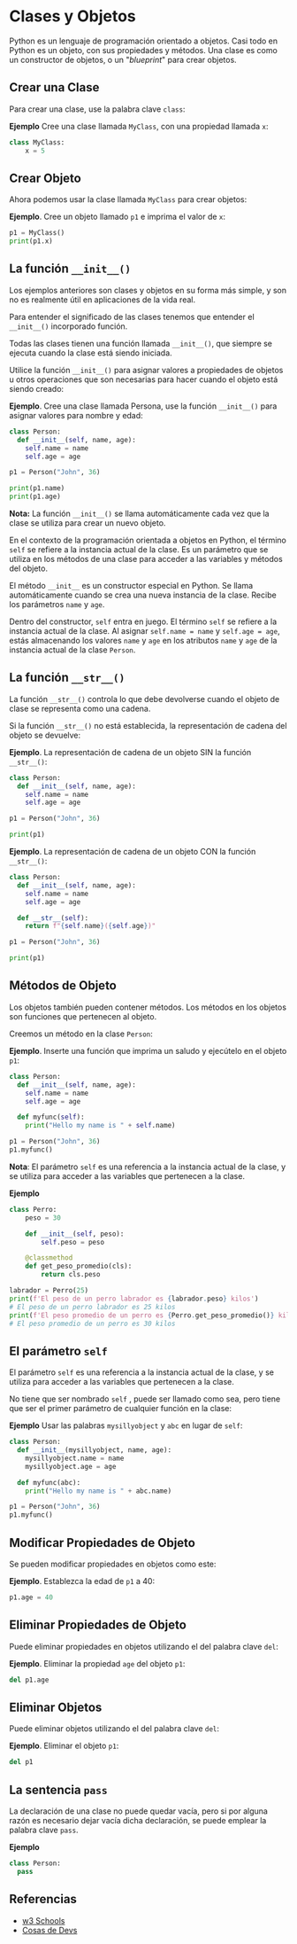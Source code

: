 # Clases y Objetos

Python es un lenguaje de programación orientado a objetos.
Casi todo en Python es un objeto, con sus propiedades y métodos.
Una clase es como un constructor de objetos, o un "_blueprint_" para crear objetos.

## Crear una Clase
Para crear una clase, use la palabra clave `class`:

**Ejemplo** Cree una clase llamada `MyClass`, con una propiedad llamada `x`:

```python
class MyClass:
    x = 5
```

## Crear Objeto
Ahora podemos usar la clase llamada `MyClass` para crear objetos:

**Ejemplo**. Cree un objeto llamado `p1` e imprima el valor de `x`:

```python
p1 = MyClass()
print(p1.x)
```

## La función `__init__()`

Los ejemplos anteriores son clases y objetos en su forma más simple, y son no 
es realmente útil en aplicaciones de la vida real.

Para entender el significado de las clases tenemos que entender el `__init__()`
incorporado función.

Todas las clases tienen una función llamada `__init__()`, que siempre se ejecuta 
cuando la clase está siendo iniciada.

Utilice la función `__init__()` para asignar valores a propiedades de objetos u 
otros operaciones que son necesarias para hacer cuando el objeto está siendo creado:

**Ejemplo**. Cree una clase llamada Persona, use la función `__init__()` para 
asignar valores para nombre y edad:

```python
class Person:
  def __init__(self, name, age):
    self.name = name
    self.age = age

p1 = Person("John", 36)

print(p1.name)
print(p1.age)
```

**Nota:** La función `__init__()` se llama automáticamente cada vez que la clase 
se utiliza para crear un nuevo objeto.

En el contexto de la programación orientada a objetos en Python, el término `self` 
se refiere a la instancia actual de la clase. Es un parámetro que se utiliza en los
métodos de una clase para acceder a las variables y métodos del objeto.

El método `__init__` es un constructor especial en Python. Se llama automáticamente 
cuando se crea una nueva instancia de la clase. Recibe los parámetros `name` y `age`.

Dentro del constructor, `self` entra en juego. El término `self` se refiere a la 
instancia actual de la clase. Al asignar `self.name = name` y `self.age = age`, estás 
almacenando los valores `name` y `age` en los atributos `name` y `age` de la instancia
actual de la clase `Person`.



## La función `__str__()`

La función `__str__()` controla lo que debe devolverse cuando el objeto de clase se 
representa como una cadena.

Si la función `__str__()` no está establecida, la representación de cadena del objeto 
se devuelve:

**Ejemplo**. La representación de cadena de un objeto SIN la función `__str__()`:

```python
class Person:
  def __init__(self, name, age):
    self.name = name
    self.age = age

p1 = Person("John", 36)

print(p1)
```

**Ejemplo**. La representación de cadena de un objeto CON la función `__str__()`:

```python
class Person:
  def __init__(self, name, age):
    self.name = name
    self.age = age

  def __str__(self):
    return f"{self.name}({self.age})"

p1 = Person("John", 36)

print(p1)
```

## Métodos de Objeto

Los objetos también pueden contener métodos. Los métodos en los objetos son funciones 
que pertenecen al objeto.

Creemos un método en la clase `Person`:

**Ejemplo**. Inserte una función que imprima un saludo y ejecútelo en el objeto `p1`:

```python
class Person:
  def __init__(self, name, age):
    self.name = name
    self.age = age

  def myfunc(self):
    print("Hello my name is " + self.name)

p1 = Person("John", 36)
p1.myfunc()
```

**Nota**: El parámetro `self` es una referencia a la instancia actual de la clase, y se 
utiliza para acceder a las variables que pertenecen a la clase.

**Ejemplo**

```python
class Perro:
    peso = 30

    def __init__(self, peso):
        self.peso = peso

    @classmethod
    def get_peso_promedio(cls):
        return cls.peso

labrador = Perro(25)
print(f'El peso de un perro labrador es {labrador.peso} kilos')
# El peso de un perro labrador es 25 kilos
print(f'El peso promedio de un perro es {Perro.get_peso_promedio()} kilos')
# El peso promedio de un perro es 30 kilos
```

## El parámetro `self`

El parámetro `self` es una referencia a la instancia actual de la clase, y se utiliza 
para acceder a las variables que pertenecen a la clase.

No tiene que ser nombrado `self` , puede ser llamado como sea, pero tiene que ser el 
primer parámetro de cualquier función en la clase:

**Ejemplo**  Usar las palabras `mysillyobject` y `abc` en lugar de `self`:

```python
class Person:
  def __init__(mysillyobject, name, age):
    mysillyobject.name = name
    mysillyobject.age = age

  def myfunc(abc):
    print("Hello my name is " + abc.name)

p1 = Person("John", 36)
p1.myfunc()
```

## Modificar Propiedades de Objeto

Se pueden modificar propiedades en objetos como este:

**Ejemplo**. Establezca la edad de `p1` a 40:

```python
p1.age = 40
```

## Eliminar Propiedades de Objeto

Puede eliminar propiedades en objetos utilizando el del palabra clave `del`:

**Ejemplo**. Eliminar la propiedad `age` del objeto `p1`:

```python
del p1.age
```

## Eliminar Objetos
Puede eliminar objetos utilizando el del palabra clave `del`:

**Ejemplo**. Eliminar el objeto `p1`:

```python
del p1
```

## La sentencia `pass`

La declaración de una clase no puede quedar vacía, pero si por alguna razón es
necesario dejar vacía dicha declaración, se puede emplear la palabra clave `pass`.

**Ejemplo**
```python
class Person:
  pass
```


## Referencias

* [w3 Schools](https://www.w3schools.com/python/python_classes.asp)
* [Cosas de Devs](https://cosasdedevs.com/posts/metodos-clase-metodos-estaticos-python/#:~:text=M%C3%A9todos%20de%20clase%20en%20Python&text=Para%20crear%20un%20m%C3%A9todo%20de,cls%20que%20viene%20de%20class.)
